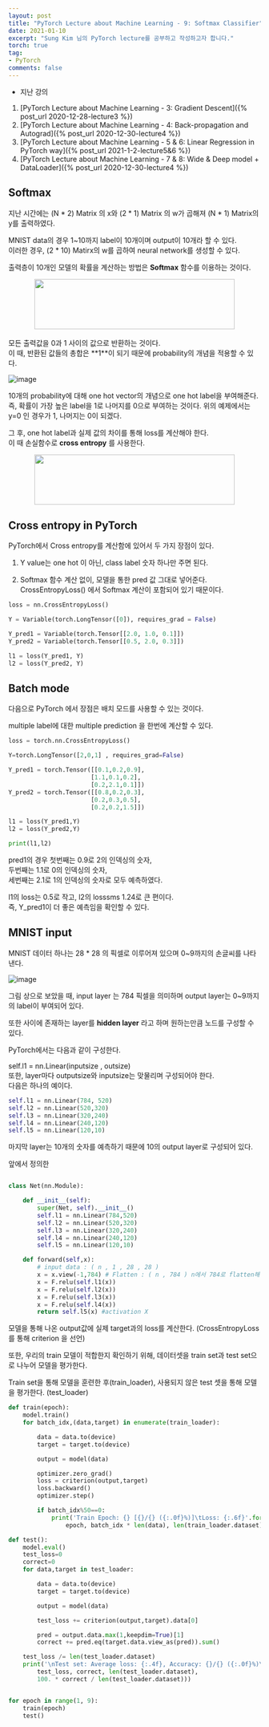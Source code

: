 ```yaml
---
layout: post
title: "PyTorch Lecture about Machine Learning - 9: Softmax Classifier"
date: 2021-01-10
excerpt: "Sung Kim 님의 PyTorch lecture를 공부하고 작성하고자 합니다."
torch: true
tag:
- PyTorch
comments: false
---
```


- 지난 강의

1. [PyTorch Lecture about Machine Learning - 3: Gradient Descent]({% post_url 2020-12-28-lecture3 %})
2. [PyTorch Lecture about Machine Learning - 4: Back-propagation and Autograd]({% post_url 2020-12-30-lecture4 %})
3. [PyTorch Lecture about Machine Learning - 5 & 6: Linear Regression in PyTorch way]({% post_url 2021-1-2-lecture5&6 %})
4. [PyTorch Lecture about Machine Learning - 7 & 8: Wide & Deep model + DataLoader]({% post_url 2020-12-30-lecture4 %})

## Softmax

지난 시간에는 (N * 2) Matrix 의 x와 (2 * 1) Matrix 의 w가 곱해져 (N * 1) Matrix의 y를 출력하였다.<br>

MNIST data의 경우 1~10까지 label이 10개이며 output이 10개라 할 수 있다.<br>
이러한 경우, (2 * 10) Matirx의 w를 곱하여 neural network를 생성할 수 있다.

출력층이 10개인 모델의 확률을 계산하는 방법은 **Softmax** 함수를  이용하는 것이다.

<center><img src="https://user-images.githubusercontent.com/28617444/104113408-d57fd580-533c-11eb-90fe-7ad86a8e3807.png" width="400" height="100"></center>
<br>
모든 출력값을 0과 1 사이의 값으로 반환하는 것이다.<br>
이 때, 반환된 값들의 총합은 **1**이 되기 때문에 probability의 개념을 적용할 수 있다.


![image](https://user-images.githubusercontent.com/28617444/104113437-1a0b7100-533d-11eb-9295-fb195e57375c.png)

10개의 probability에 대해 one hot vector의 개념으로 one hot label을 부여해준다. 즉, 확률이 가장 높은 label을 1로 나머지를 0으로 부여하는 것이다. 위의 예제에서는 y=0 인 경우가 1, 나머지는 0이 되겠다.

그 후, one hot label과 실제 값의 차이를 통해 loss를 계산해야 한다. <br>
이 때 손실함수로 **cross entropy** 를 사용한다.

<center><img src="https://user-images.githubusercontent.com/28617444/104113506-b7ff3b80-533d-11eb-9288-c3412dad2fe2.png" width="400" height="100"></center>

## Cross entropy in PyTorch

PyTorch에서 Cross entropy를 계산함에 있어서 두 가지 장점이 있다.
1. Y value는 one hot 이 아닌, class label 숫자 하나만 주면 된다.

2. Softmax 함수 계산 없이, 모델을 통한 pred 값 그대로 넣어준다.<br>
CrossEntropyLoss() 에서 Softmax  계산이 포함되어 있기 때문이다.

```python
loss = nn.CrossEntropyLoss()

Y = Variable(torch.LongTensor([0]), requires_grad = False)

Y_pred1 = Variable(torch.Tensor[[2.0, 1.0, 0.1]])
Y_pred2 = Variable(torch.Tensor[[0.5, 2.0, 0.3]])

l1 = loss(Y_pred1, Y)
l2 = loss(Y_pred2, Y)
```

## Batch mode

다음으로 PyTorch 에서 장점은 배치 모드를 사용할 수 있는 것이다.

multiple label에 대한 multiple prediction 을 한번에 계산할 수 있다.

```python
loss = torch.nn.CrossEntropyLoss()

Y=torch.LongTensor([2,0,1] , requires_grad=False)

Y_pred1 = torch.Tensor([[0.1,0.2,0.9],  
                       [1.1,0.1,0.2],
                       [0.2,2.1,0.1]])
Y_pred2 = torch.Tensor([[0.8,0.2,0.3],
                       [0.2,0.3,0.5],
                       [0.2,0.2,1.5]])

l1 = loss(Y_pred1,Y)
l2 = loss(Y_pred2,Y)

print(l1,l2)
```
pred1의 경우 첫번째는 0.9로 2의 인덱싱의 숫자, <br>
두번째는 1.1로 0의 인덱싱의 숫자, <br>
세번째는 2.1로 1의 인덱싱의 숫자로 모두 예측하였다. <br>

l1의 loss는 0.5로 작고, l2의 losssms 1.24로 큰 편이다. <br>
즉, Y_pred1이 더 좋은 예측임을 확인할 수 있다.


## MNIST input

MNIST 데이터 하나는 28 * 28 의 픽셀로 이루어져 있으며 0~9까지의 손글씨를 나타낸다.

![image](https://user-images.githubusercontent.com/28617444/105053267-18b41400-5ab4-11eb-9195-bcb84d318a1d.png)

그림 상으로 보았을 때, input layer 는 784 픽셀을 의미하며 output layer는 0~9까지의 label이 부여되어 있다.

또한 사이에 존재하는 layer를 **hidden layer** 라고 하며 원하는만큼 노드를 구성할 수 있다.

PyTorch에서는 다음과 같이 구성한다.

self.l1 = nn.Linear(inputsize , outsize)<br>
또한, layer마다 outputsize와 inputsize는 맞물리며 구성되어야 한다.<br>
다음은 하나의 예이다.

```python
self.l1 = nn.Linear(784, 520)
self.l2 = nn.Linear(520,320)
self.l3 = nn.Linear(320,240)
self.l4 = nn.Linear(240,120)
self.l5 = nn.Linear(120,10)
```
마지막 layer는 10개의 숫자를 예측하기 때문에 10의 output layer로 구성되어 있다.

앞에서 정의한
```python

class Net(nn.Module):

    def __init__(self):
        super(Net, self).__init__()
        self.l1 = nn.Linear(784,520)
        self.l2 = nn.Linear(520,320)
        self.l3 = nn.Linear(320,240)
        self.l4 = nn.Linear(240,120)
        self.l5 = nn.Linear(120,10)

    def forward(self,x):
        # input data : ( n , 1 , 28 , 28 )
        x = x.view(-1,784) # Flatten : ( n , 784 ) n에서 784로 flatten해야 한다.
        x = F.relu(self.l1(x))
        x = F.relu(self.l2(x))
        x = F.relu(self.l3(x))
        x = F.relu(self.l4(x))
        return self.l5(x) #activation X
```

모델을 통해 나온 output값에 실제 target과의 loss를 계산한다.
(CrossEntropyLoss를 통해 criterion 을 선언)

또한, 우리의 train 모델이 적합한지 확인하기 위해, 데이터셋을 train set과 test set으로 나누어 모델을 평가한다.

Train set을 통해 모델을 훈련한 후(train_loader), 사용되지 않은 test 셋을 통해 모델을 평가한다. (test_loader)

```python
def train(epoch):
    model.train()
    for batch_idx,(data,target) in enumerate(train_loader):

        data = data.to(device)
        target = target.to(device)

        output = model(data)

        optimizer.zero_grad()
        loss = criterion(output,target)
        loss.backward()
        optimizer.step()

        if batch_idx%50==0:
            print('Train Epoch: {} [{}/{} ({:.0f}%)]\tLoss: {:.6f}'.format(
                epoch, batch_idx * len(data), len(train_loader.dataset),100. * batch_idx / len(train_loader), loss.data[0]))

def test():
    model.eval()
    test_loss=0
    correct=0
    for data,target in test_loader:

        data = data.to(device)
        target = target.to(device)

        output = model(data)

        test_loss += criterion(output,target).data[0]

        pred = output.data.max(1,keepdim=True)[1]
        correct += pred.eq(target.data.view_as(pred)).sum()

    test_loss /= len(test_loader.dataset)
    print('\nTest set: Average loss: {:.4f}, Accuracy: {}/{} ({:.0f}%)\n'.format(
        test_loss, correct, len(test_loader.dataset),
        100. * correct / len(test_loader.dataset)))


for epoch in range(1, 9):
    train(epoch)
    test()

```
